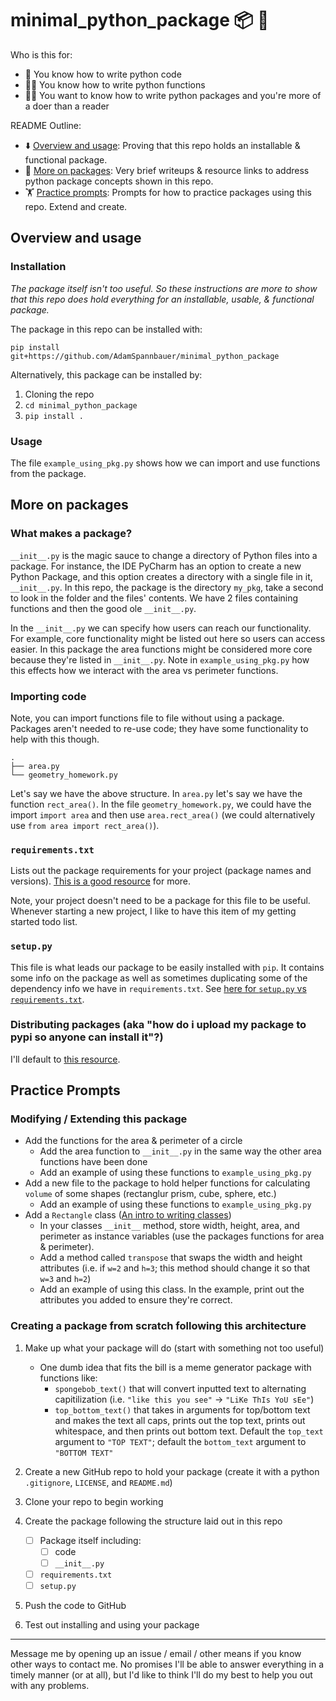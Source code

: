 # minimal_python_package 📦 🐍

Who is this for:

* 🙋 You know how to write python code
* 🙋‍♀️ You know how to write python functions
* 🙋‍♂️ You want to know how to write python packages and you're more of a doer than a reader

README Outline:
* ⬇️ [Overview and usage](#overview-and-usage): Proving that this repo holds an installable & functional package.
* 📄 [More on packages](#more-on-packages): Very brief writeups & resource links to address python package concepts shown in this repo.
* 🏋️ [Practice prompts](#practice-prompts): Prompts for how to practice packages using this repo.  Extend and create.

## Overview and usage

### Installation

*The package itself isn't too useful.  So these instructions are more to show that this repo does hold everything for an installable, usable, & functional package.*

The package in this repo can be installed with:

```
pip install git+https://github.com/AdamSpannbauer/minimal_python_package
```

Alternatively, this package can be installed by:

1. Cloning the repo
2. `cd minimal_python_package`
3. `pip install .`

### Usage

The file `example_using_pkg.py` shows how we can import and use functions from the package.

## More on packages

### What makes a package?

`__init__.py` is the magic sauce to change a directory of Python files into a package.  For instance, the IDE PyCharm has an option to create a new Python Package, and this option creates a directory with a single file in it, `__init__.py`.  In this repo, the package is the directory `my_pkg`, take a second to look in the folder and the files' contents.  We have 2 files containing functions and then the good ole `__init__.py`.

In the `__init__.py` we can specify how users can reach our functionality.  For example, core functionality might be listed out here so users can access easier.  In this package the area functions might be considered more core because they're listed in `__init__.py`.  Note in `example_using_pkg.py` how this effects how we interact with the area vs perimeter functions.

### Importing code

Note, you can import functions file to file without using a package.  Packages aren't needed to re-use code; they have some functionality to help with this though.

```
.
├── area.py
└── geometry_homework.py
```

Let's say we have the above structure.  In `area.py` let's say we have the function `rect_area()`.  In the file `geometry_homework.py`, we could have the import `import area` and then use `area.rect_area()` (we could alternatively use `from area import rect_area()`).

### `requirements.txt`

Lists out the package requirements for your project (package names and versions).  [This is a good resource](https://note.nkmk.me/en/python-pip-install-requirements/) for more.

Note, your project doesn't need to be a package for this file to be useful.  Whenever starting a new project, I like to have this item of my getting started todo list.

### `setup.py`

This file is what leads our package to be easily installed with `pip`.  It contains some info on the package as well as sometimes duplicating some of the dependency info we have in `requirements.txt`.  See [here for `setup.py` vs `requirements.txt`](https://caremad.io/posts/2013/07/setup-vs-requirement/).

### Distributing packages (aka "how do i upload my package to pypi so anyone can install it"?)

I'll default to [this resource](https://packaging.python.org/tutorials/packaging-projects/#generating-distribution-archives).

## Practice Prompts

### Modifying / Extending this package

* Add the functions for the area & perimeter of a circle
  * Add the area function to `__init__.py` in the same way the other area functions have been done
  * Add an example of using these functions to `example_using_pkg.py`
* Add a new file to the package to hold helper functions for calculating `volume` of some shapes (rectanglur prism, cube, sphere, etc.)
  * Add an example of using these functions to `example_using_pkg.py`
* Add a `Rectangle` class ([An intro to writing classes](https://www.w3schools.com/python/python_classes.asp))
  * In your classes `__init__` method, store width, height, area, and perimeter as instance variables (use the packages functions for area & perimeter).
  * Add a method called `transpose` that swaps the width and height attributes (i.e. if `w=2` and `h=3`; this method should change it so that `w=3` and `h=2`)
  * Add an example of using this class.  In the example, print out the attributes you added to ensure they're correct.

### Creating a package from scratch following this architecture

1. Make up what your package will do (start with something not too useful)
   * One dumb idea that fits the bill is a meme generator package with functions like:
     * `spongebob_text()` that will convert inputted text to alternating capitilization (i.e. `"like this you see"` -> `"LiKe ThIs YoU sEe"`)
     * `top_bottom_text()` that takes in arguments for top/bottom text and makes the text all caps, prints out the top text, prints out whitespace, and then prints out bottom text.  Default the `top_text` argument to `"TOP TEXT"`; default the `bottom_text` argument to `"BOTTOM TEXT"`

2. Create a new GitHub repo to hold your package (create it with a python `.gitignore`, `LICENSE`, and `README.md`)
3. Clone your repo to begin working
4. Create the package following the structure laid out in this repo
   * [ ] Package itself including:
     * [ ] code
     * [ ] `__init__.py`
   * [ ] `requirements.txt`
   * [ ] `setup.py`

5. Push the code to GitHub
6. Test out installing and using your package

-----

Message me by opening up an issue / email / other means if you know other ways to contact me.  No promises I'll be able to answer everything in a timely manner (or at all), but I'd like to think I'll do my best to help you out with any problems.
